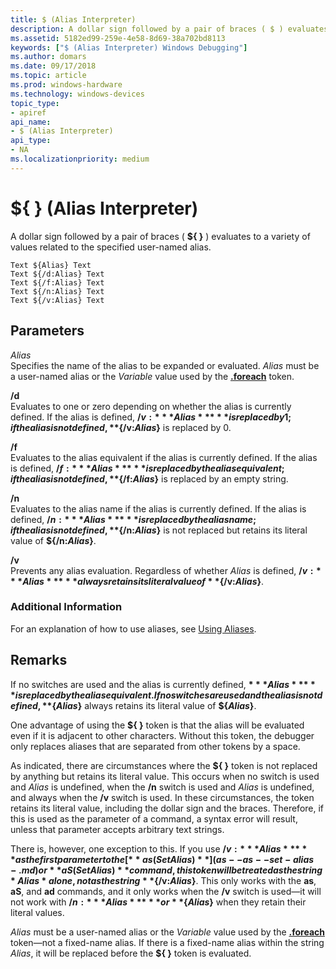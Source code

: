 ```yaml
---
title: $ (Alias Interpreter)
description: A dollar sign followed by a pair of braces ( $ ) evaluates to a variety of values related to the specified user-named alias.
ms.assetid: 5182ed99-259e-4e58-8d69-38a702bd8113
keywords: ["$ (Alias Interpreter) Windows Debugging"]
ms.author: domars
ms.date: 09/17/2018
ms.topic: article
ms.prod: windows-hardware
ms.technology: windows-devices
topic_type:
- apiref
api_name:
- $ (Alias Interpreter)
api_type:
- NA
ms.localizationpriority: medium
---
```


# ${ } (Alias Interpreter)


A dollar sign followed by a pair of braces ( **${ }** ) evaluates to a variety of values related to the specified user-named alias.


    Text ${Alias} Text 
    Text ${/d:Alias} Text 
    Text ${/f:Alias} Text 
    Text ${/n:Alias} Text 
    Text ${/v:Alias} Text 


## <span id="ddk_token_alias_interpreter_dbg"></span><span id="DDK_TOKEN_ALIAS_INTERPRETER_DBG"></span>Parameters


<span id="Alias"></span><span id="alias"></span><span id="ALIAS"></span>*Alias*  
Specifies the name of the alias to be expanded or evaluated. *Alias* must be a user-named alias or the *Variable* value used by the [**.foreach**](-foreach.md) token.

<span id="_d"></span><span id="_D"></span>**/d**  
Evaluates to one or zero depending on whether the alias is currently defined. If the alias is defined, **${/v:***Alias***}** is replaced by 1; if the alias is not defined, **${/v:***Alias***}** is replaced by 0.

<span id="_f"></span><span id="_F"></span>**/f**  
Evaluates to the alias equivalent if the alias is currently defined. If the alias is defined, **${/f:***Alias***}** is replaced by the alias equivalent; if the alias is not defined, **${/f:***Alias***}** is replaced by an empty string.

<span id="_n"></span><span id="_N"></span>**/n**  
Evaluates to the alias name if the alias is currently defined. If the alias is defined, **${/n:***Alias***}** is replaced by the alias name; if the alias is not defined, **${/n:***Alias***}** is not replaced but retains its literal value of **${/n:***Alias***}**.

<span id="_v"></span><span id="_V"></span>**/v**  
Prevents any alias evaluation. Regardless of whether *Alias* is defined, **${/v:***Alias***}** always retains its literal value of **${/v:***Alias***}**.

### <span id="Additional_Information"></span><span id="additional_information"></span><span id="ADDITIONAL_INFORMATION"></span>Additional Information

For an explanation of how to use aliases, see [Using Aliases](using-aliases.md).

Remarks
-------

If no switches are used and the alias is currently defined, **${***Alias***}** is replaced by the alias equivalent. If no switches are used and the alias is not defined, **${***Alias***}** always retains its literal value of **${***Alias***}**.

One advantage of using the **${ }** token is that the alias will be evaluated even if it is adjacent to other characters. Without this token, the debugger only replaces aliases that are separated from other tokens by a space.

As indicated, there are circumstances where the **${ }** token is not replaced by anything but retains its literal value. This occurs when no switch is used and *Alias* is undefined, when the **/n** switch is used and *Alias* is undefined, and always when the **/v** switch is used. In these circumstances, the token retains its literal value, including the dollar sign and the braces. Therefore, if this is used as the parameter of a command, a syntax error will result, unless that parameter accepts arbitrary text strings.

There is, however, one exception to this. If you use **${/v:***Alias***}** as the first parameter to the [**as (Set Alias)**](as--as--set-alias-.md) or **aS (Set Alias)** command, this token will be treated as the string *Alias* alone, not as the string **${/v:***Alias***}**. This only works with the **as**, **aS**, and **ad** commands, and it only works when the **/v** switch is used—it will not work with **${/n:***Alias***}** or **${***Alias***}** when they retain their literal values.

*Alias* must be a user-named alias or the *Variable* value used by the [**.foreach**](-foreach.md) token—not a fixed-name alias. If there is a fixed-name alias within the string *Alias*, it will be replaced before the **${ }** token is evaluated.

 

 





